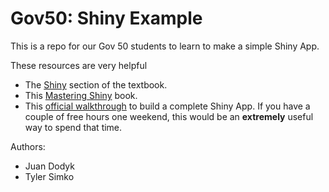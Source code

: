# Gov50: Shiny Example

This is a repo for our Gov 50 students to learn to make a simple Shiny App. 

These resources are very helpful
  - The [Shiny](https://davidkane9.github.io/PPBDS/shiny.html) section of the textbook.
  - This [Mastering Shiny](https://mastering-shiny.org/basic-app.html) book.
  - This [official walkthrough](https://shiny.rstudio.com/articles/basics.html) to build a complete Shiny App. If you have a couple of free hours one weekend, this would be an **extremely** useful way to spend that time.

Authors:
  - Juan Dodyk
  - Tyler Simko
